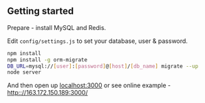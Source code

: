 ## Getting started


Prepare - install MySQL and Redis.

Edit `config/settings.js` to set your database, user & password.

```bash
npm install
npm install -g orm-migrate
DB_URL=mysql://[user]:[password]@[host]/[db_name] migrate --up
node server
```

And then open up [localhost:3000](http://localhost:3000/) or see online example - [http:://163.172.150.189:3000/](http:://163.172.150.189:3000/)